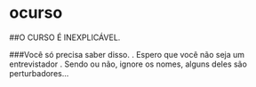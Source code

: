 # ocurso
##O CURSO É INEXPLICÁVEL. 

###Você só precisa saber disso.
. Espero que você não seja um entrevistador
. Sendo ou não, ignore os nomes, alguns deles são perturbadores...
